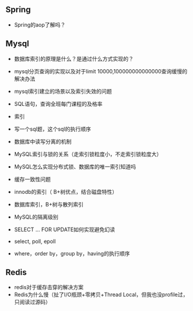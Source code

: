 

## Spring

+ Spring的aop了解吗？



## Mysql

+ 数据库索引的原理是什么？是通过什么方式实现的？
+ mysql分页查询的实现以及对于limit 10000,100000000000000查询缓慢的解决办法
+ mysql索引建立的场景以及索引失效的问题
+ SQL语句，查询全班每门课程的及格率
+ 索引
+ 写一个sql题，这个sql的执行顺序
+ 数据库中读写分离的机制
+ MySQL索引与锁的关系（走索引锁粒度小，不走索引锁粒度大）
+ MySQL怎么实现分布式锁、数据库的唯一索引知道吗
+ 缓存一致性问题
+ innodb的索引（ B+树优点，结合磁盘特性）


+ 数据库索引，B+树与散列索引
+ MySQL的隔离级别
+ SELECT ... FOR UPDATE如何实现避免幻读
+ select, poll, epoll
+ where，order by，group by，having的执行顺序






## Redis

+ redis对于缓存击穿的解决方案
+ Redis为什么慢（扯了I/O瓶颈+零拷贝+Thread Local，但我也没profile过，只阅读过源码）
